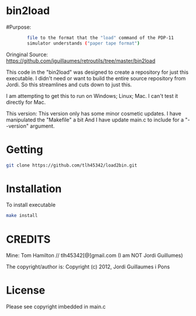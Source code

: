 # bin2load

#Purpose:

```bash
		file to the format that the "load" command of the PDP-11
		simulator understands ("paper tape format")
```
  
Oringinal Source:
https://github.com/jguillaumes/retroutils/tree/master/bin2load

This code in the "bin2load" was designed to create a repository for just this executable.  I didn't need or want to build the entire source repository from Jordi.  So this streamlines and cuts down to just this.

I am attempting to get this to run on Windows; Linux; Mac.  I can't test it directly for Mac.

This version:
This version only has some minor cosmetic updates.  I have manipulated the "Makefile" a bit
And I have update main.c to include for a "--version" argument.

# Getting

```bash
git clone https://github.com/tlh45342/load2bin.git
```

# Installation

To  install executable

```bash
make install
```

# CREDITS

Mine:  Tom Hamilton // tlh45342[@]gmail.com  (I am NOT Jordi Guillumes)

The copyright/author is: Copyright (c) 2012, Jordi Guillaumes i Pons

# License

Please see copyright imbedded in main.c
